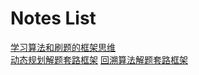 # Notes List

[学习算法和刷题的框架思维](./学习算法和刷题的框架思维.md)<br>
[动态规划解题套路框架](./动态规划解题套路框架.md)
[回溯算法解题套路框架](./回溯算法解题套路框架.md)
